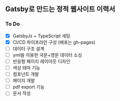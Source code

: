 ## Gatsby로 만드는 정적 웹사이트 이력서

### To Do

- [x] GatsbyJs + TypeScript 세팅
- [x] CI/CD 파이프라인 구성 (배포는 gh-pages)
- [ ] 데이터 구조 설계
- [ ] yml을 이용한 국문+영문 데이터 소싱
- [ ] 반응형 페이지 레이아웃 디자인
- [ ] 색상 테마 기능
- [ ] 컴포넌트 개발
- [ ] 페이지 개발
- [ ] pdf export 기능
- [ ] 문서 작성
